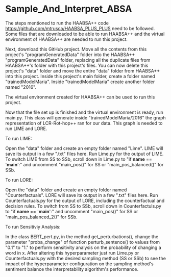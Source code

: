 # Sample_And_Interpret_ABSA

The steps mentioned to run the HAABSA++ code https://github.com/mtrusca/HAABSA_PLUS_PLUS need to be followed. Some files that are downloaded to be able to run HAABSA++ and the virtual environment of HAABSA++ are needed to run this project.

Next, download this GitHub project. Move all the contents from this project's "programGeneratedData" folder into the HAABSA++ "programGeneratedData" folder, replacing all the duplicate files from HAABSA++'s folder with this project's files. You can now delete this project's "data" folder and move the entire "data" folder from HAABSA++ into this project. Inside this project's main folder, create a folder named "trainedModelMaria". Inside "trainedModelMaria" create another folder named "2016".

The virtual environment created for HAABSA++ can be used to run this project.

Now that the file set up is finished and the virtual environment is ready, run main.py. This class will generate inside "trainedModelMaria/2016" the graph representation of LCR-Rot-hop++ ran for our data. This graph is needed to run LIME and LORE.

To run LIME:

Open the "data" folder and create an empty folder named "Lime". LIME will save its output in a few ".txt" files here.
Run Lime.py for the output of LIME.
To switch LIME from SS to SSb, scroll down in Lime.py to "if __name__ == '__main__':" and uncomment "main_pos()" for SS or "main_pos_balanced()" for SSb.

To run LORE:

Open the "data" folder and create an empty folder named "Counterfactuals". LORE will save its output in a few ".txt" files here.
Run Counterfactuals.py for the output of LORE, including the counterfactual and decision rules.
To switch from SS to SSb, scroll down in Counterfactuls.py to "if __name__ == '__main__':" and uncomment "main_pos()" for SS or "main_pos_balanced_2()" for SSb.

To run Sensitiviy Analysis:

In the class BERT_pert.py, in the method get_perturbations(), change the parameter "proba_change" of function perturb_sentence() to values from "0.1" to "1." to perform sensitivity analysis on the probability of changing a word in x. After altering this hyperparameter just run Lime.py or Counterfactuals.py with the desired sampling method (SS or SSb) to see the impact of the hyperparameter configuration on the sampling method's sentiment balance the interpretability algorithm's performance.
